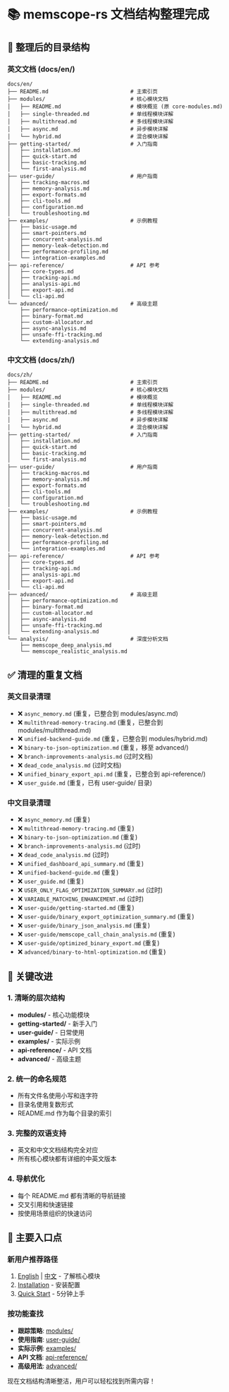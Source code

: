 # 📚 memscope-rs 文档结构整理完成

## 🎯 整理后的目录结构

### 英文文档 (docs/en/)
```
docs/en/
├── README.md                          # 主索引页
├── modules/                           # 核心模块文档
│   ├── README.md                      # 模块概览 (原 core-modules.md)
│   ├── single-threaded.md             # 单线程模块详解
│   ├── multithread.md                 # 多线程模块详解
│   ├── async.md                       # 异步模块详解
│   └── hybrid.md                      # 混合模块详解
├── getting-started/                   # 入门指南
│   ├── installation.md
│   ├── quick-start.md
│   ├── basic-tracking.md
│   └── first-analysis.md
├── user-guide/                        # 用户指南
│   ├── tracking-macros.md
│   ├── memory-analysis.md
│   ├── export-formats.md
│   ├── cli-tools.md
│   ├── configuration.md
│   └── troubleshooting.md
├── examples/                          # 示例教程
│   ├── basic-usage.md
│   ├── smart-pointers.md
│   ├── concurrent-analysis.md
│   ├── memory-leak-detection.md
│   ├── performance-profiling.md
│   └── integration-examples.md
├── api-reference/                     # API 参考
│   ├── core-types.md
│   ├── tracking-api.md
│   ├── analysis-api.md
│   ├── export-api.md
│   └── cli-api.md
└── advanced/                          # 高级主题
    ├── performance-optimization.md
    ├── binary-format.md
    ├── custom-allocator.md
    ├── async-analysis.md
    ├── unsafe-ffi-tracking.md
    └── extending-analysis.md
```

### 中文文档 (docs/zh/)
```
docs/zh/
├── README.md                          # 主索引页
├── modules/                           # 核心模块文档
│   ├── README.md                      # 模块概览
│   ├── single-threaded.md             # 单线程模块详解
│   ├── multithread.md                 # 多线程模块详解
│   ├── async.md                       # 异步模块详解
│   └── hybrid.md                      # 混合模块详解
├── getting-started/                   # 入门指南
│   ├── installation.md
│   ├── quick-start.md
│   ├── basic-tracking.md
│   └── first-analysis.md
├── user-guide/                        # 用户指南
│   ├── tracking-macros.md
│   ├── memory-analysis.md
│   ├── export-formats.md
│   ├── cli-tools.md
│   ├── configuration.md
│   └── troubleshooting.md
├── examples/                          # 示例教程
│   ├── basic-usage.md
│   ├── smart-pointers.md
│   ├── concurrent-analysis.md
│   ├── memory-leak-detection.md
│   ├── performance-profiling.md
│   └── integration-examples.md
├── api-reference/                     # API 参考
│   ├── core-types.md
│   ├── tracking-api.md
│   ├── analysis-api.md
│   ├── export-api.md
│   └── cli-api.md
├── advanced/                          # 高级主题
│   ├── performance-optimization.md
│   ├── binary-format.md
│   ├── custom-allocator.md
│   ├── async-analysis.md
│   ├── unsafe-ffi-tracking.md
│   └── extending-analysis.md
└── analysis/                          # 深度分析文档
    ├── memscope_deep_analysis.md
    └── memscope_realistic_analysis.md
```

## ✅ 清理的重复文档

### 英文目录清理
- ❌ `async_memory.md` (重复，已整合到 modules/async.md)
- ❌ `multithread-memory-tracing.md` (重复，已整合到 modules/multithread.md)
- ❌ `unified-backend-guide.md` (重复，已整合到 modules/hybrid.md)
- ❌ `binary-to-json-optimization.md` (重复，移至 advanced/)
- ❌ `branch-improvements-analysis.md` (过时文档)
- ❌ `dead_code_analysis.md` (过时文档)
- ❌ `unified_binary_export_api.md` (重复，已整合到 api-reference/)
- ❌ `user_guide.md` (重复，已有 user-guide/ 目录)

### 中文目录清理
- ❌ `async_memory.md` (重复)
- ❌ `multithread-memory-tracing.md` (重复)
- ❌ `binary-to-json-optimization.md` (重复)
- ❌ `branch-improvements-analysis.md` (过时)
- ❌ `dead_code_analysis.md` (过时)
- ❌ `unified_dashboard_api_summary.md` (重复)
- ❌ `unified-backend-guide.md` (重复)
- ❌ `user_guide.md` (重复)
- ❌ `USER_ONLY_FLAG_OPTIMIZATION_SUMMARY.md` (过时)
- ❌ `VARIABLE_MATCHING_ENHANCEMENT.md` (过时)
- ❌ `user-guide/getting-started.md` (重复)
- ❌ `user-guide/binary_export_optimization_summary.md` (重复)
- ❌ `user-guide/binary_json_analysis.md` (重复)
- ❌ `user-guide/memscope_call_chain_analysis.md` (重复)
- ❌ `user-guide/optimized_binary_export.md` (重复)
- ❌ `advanced/binary-to-html-optimization.md` (重复)

## 🎯 关键改进

### 1. 清晰的层次结构
- **modules/** - 核心功能模块
- **getting-started/** - 新手入门
- **user-guide/** - 日常使用
- **examples/** - 实际示例
- **api-reference/** - API 文档
- **advanced/** - 高级主题

### 2. 统一的命名规范
- 所有文件名使用小写和连字符
- 目录名使用复数形式
- README.md 作为每个目录的索引

### 3. 完整的双语支持
- 英文和中文文档结构完全对应
- 所有核心模块都有详细的中英文版本

### 4. 导航优化
- 每个 README.md 都有清晰的导航链接
- 交叉引用和快速链接
- 按使用场景组织的快速访问

## 🔗 主要入口点

### 新用户推荐路径
1. [English](docs/en/modules/README.md) | [中文](docs/zh/modules/README.md) - 了解核心模块
2. [Installation](docs/en/getting-started/installation.md) - 安装配置
3. [Quick Start](docs/en/getting-started/quick-start.md) - 5分钟上手

### 按功能查找
- **跟踪策略**: [modules/](docs/en/modules/)
- **使用指南**: [user-guide/](docs/en/user-guide/)
- **实际示例**: [examples/](docs/en/examples/)
- **API 文档**: [api-reference/](docs/en/api-reference/)
- **高级用法**: [advanced/](docs/en/advanced/)

现在文档结构清晰整洁，用户可以轻松找到所需内容！